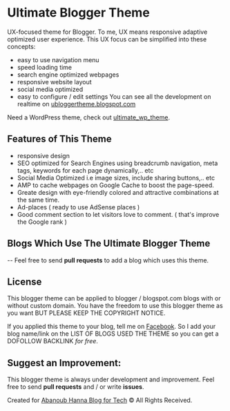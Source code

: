 # Ultimate Blogger Theme
UX-focused theme for Blogger. To me, UX means responsive adaptive optimized user experience. This UX focus can be simplified into these concepts:
- easy to use navigation menu
- speed loading time
- search engine optimized webpages
- responsive website layout
- social media optimized
- easy to configure / edit settings
You can see all the development on realtime on [ubloggertheme.blogspot.com](https://ubloggertheme.blogspot.com/)

Need a WordPress theme, check out [ultimate_wp_theme](https://github.com/abanoub-hanna/ultimate_wp_theme).

## Features of This Theme
- responsive design
- SEO optimized for Search Engines using breadcrumb navigation, meta tags, keywords for each page dynamically,.. etc
- Social Media Optimized i.e image sizes, include sharing buttons,.. etc
- AMP to cache webpages on Google Cache to boost the page-speed.
- Greate design with eye-friendly colored and attractive combinations at the same time.
- Ad-places ( ready to use AdSense places )
- Good comment section to let visitors love to comment. ( that's improve the Google rank )

## Blogs Which Use The Ultimate Blogger Theme
-- Feel free to send **pull requests** to add a blog which uses this theme.

## License
This blogger theme can be applied to blogger / blogspot.com blogs with or without custom domain. You have the freedom to use this blogger theme as you want BUT PLEASE KEEP THE COPYRIGHT NOTICE.

If you applied this theme to your blog, tell me on [Facebook](https://m.me/AbanoubHannaDotCom). So I add your blog name/link on the LIST OF BLOGS USED THE THEME so you can get a DOFOLLOW BACKLINK _for free_.

## Suggest an Improvement:
This blogger theme is always under development and improvement. Feel free to send **pull requests** and / or write **issues**.

Created for [Abanoub Hanna Blog for Tech](https://www.abanoubhanna.com) © All Rights Received.
